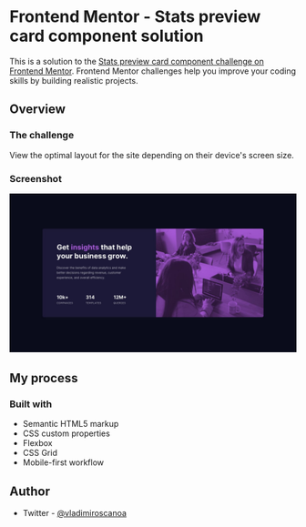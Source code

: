 # Frontend Mentor - Stats preview card component solution

This is a solution to the [Stats preview card component challenge on Frontend Mentor](https://www.frontendmentor.io/challenges/stats-preview-card-component-8JqbgoU62). Frontend Mentor challenges help you improve your coding skills by building realistic projects.

## Overview

### The challenge

View the optimal layout for the site depending on their device's screen size.

### Screenshot

![picture](./design/desktop-design.jpg)

## My process

### Built with

- Semantic HTML5 markup
- CSS custom properties
- Flexbox
- CSS Grid
- Mobile-first workflow

## Author

- Twitter - [@vladimiroscanoa](https://www.twitter.com/vladimiroscanoa)
